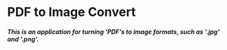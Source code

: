 # PDF to Image Convert

##### This is an application for turning 'PDF's to image formats, such as '.jpg' and '.png'.
